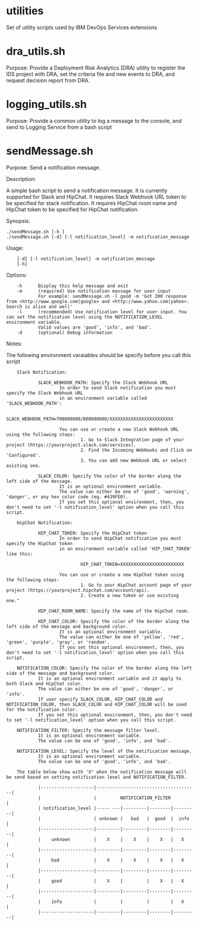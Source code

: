 # utilities
Set of utility scripts used by IBM DevOps Services extensions

# dra_utils.sh 
Purpose: Provide a Deployment Risk Analytics (DRA) utility to register the IDS project with DRA, set the criteria file and new events to DRA, and request decision report from DRA.

# logging_utils.sh 
Purpose: Provide a common utility to log a message to the console, and send to Logging Service from a bash script

# sendMessage.sh 
Purpose:  Send a notification message.

Description:

A simple bash script to send a notification message. It is currently supported for Slack and HipChat. 
It requires Slack Webhook URL token to be specified for stack notification. 
It requires HipChat room name and HipChat token to be specified for HipChat notification. 

Synopsis:

    ./sendMessage.sh [-h ]
    ./sendMessage.sh [-d] [-l notification_level] -m notification_message

Usage:  

        [-d] [-l notification_level] -m notification_message
        [-h]

Options:

        -h      Display this help message and exit
        -m      (required) Use notification massage for user input
                For example: sendMessage.sh -l good -m 'Got 200 response from <http://www.google.com|google> and <http://www.yahoo.com|yahoo>.  Search is alive and well' 
        -l      (recommended) Use notification level for user input. You can set the notification level using the NOTIFICATION_LEVEL environment variable.
                Valid values are 'good', 'info', and 'bad'. 
        -d      (optional) Debug information 

Notes:

The following environment varaiables should be specify before you call this script

        Slack Notification:

                SLACK_WEBHOOK_PATH: Specify the Slack Webhook URL
                        In order to send Slack notification you must specify the Slack Webhook URL
                        in an environment variable called 'SLACK_WEBHOOK_PATH':

                                SLACK_WEBHOOK_PATH=T00000000/B00000000/XXXXXXXXXXXXXXXXXXXXXXXX

                        You can use or create a new Slack Webhook URL using the following steps:
                                1. Go to Slack Integration page of your project (https://yourproject.slack.com/services).
                                2. Find the Incoming WebHooks and Click on 'Configured'.
                                3. You can add new Webhook URL or select existing one.

                SLACK_COLOR: Specify the color of the border along the left side of the message. 
                        It is an optional environment variable.
                        The value can either be one of 'good', 'warning', 'danger', or any hex color code (eg. #439FE0).
                        If you set this optional environment, then, you don't need to set '-l notification_level' option when you call this script.

        HipChat Notification:

                HIP_CHAT_TOKEN: Specify the HipChat token
                        In order to send HipChat notification you must specify the HipChat token
                        in an environment variable called 'HIP_CHAT_TOKEN' like this:

                                HIP_CHAT_TOKEN=XXXXXXXXXXXXXXXXXXXXXXXX

                        You can use or create a new HipChat token using the following steps:
                                1. Go to your HipChat account page of your project (https://yourproject.hipchat.com/account/api).
                                2. Create a new token or use existing one."

                HIP_CHAT_ROOM_NAME: Specify the name of the HipChat room.

                HIP_CHAT_COLOR: Specify the color of the border along the left side of the message and background color.
                        It is an optional environment variable.
                        The value can either be one of 'yellow', 'red', 'green', 'purple', 'gray', or 'random'.
                        If you set this optional environment, then, you don't need to set '-l notification_level' option when you call this script.

        NOTIFICATION_COLOR: Specify the color of the border along the left side of the message and background color.
                It is an optional environment variable and it apply to both Slack and HipChat color.  
                The value can either be one of 'good', 'danger', or 'info'.
                If user specify SLACK_COLOR, HIP_CHAT_COLOR and NOTIFICATION_COLOR, then SLACK_COLOR and HIP_CHAT_COLOR will be used for the notification color.
                If you set this optional environment, then, you don't need to set '-l notification_level' option when you call this script.

        NOTIFICATION_FILTER: Specify the message filter level.
                It is an optional environment variable.
                The value can be one of 'good', 'info', and 'bad'.

        NOTIFICATION_LEVEL: Specify the level of the notification message.
                It is an optional environment variable.
                The value can be one of 'good', 'info', and 'bad'.

        The table below show with 'X" when the notification message will be send based on setting notification level and NOTIFICATION_FILTER.

                |--------------------|--------------------------------------|
                |                    |         NOTIFICATION_FILTER          |
                | notification_level |----- ---|---------|--------|---------|
                |                    | unknown |   bad   |  good  |  info   |
                |--------------------|---------|---------|--------|---------|
                |    unknown         |    X    |    X    |    X   |   X     |                     
                |--------------------|---------|---------|--------|---------|
                |    bad             |    X    |    X    |    X   |   X     |
                |--------------------|---------|---------|--------|---------|
                |    good            |    X    |         |    X   |   X     |
                |--------------------|---------|---------|--------|---------|
                |    info            |         |         |        |   X     |
                |--------------------|---------|---------|--------|---------|

